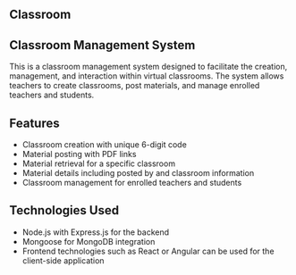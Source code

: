 ## Classroom
## Classroom Management System

This is a classroom management system designed to facilitate the creation, management, and interaction within virtual classrooms. The system allows teachers to create classrooms, post materials, and manage enrolled teachers and students.

## Features

* Classroom creation with unique 6-digit code
* Material posting with PDF links
* Material retrieval for a specific classroom
* Material details including posted by and classroom information
* Classroom management for enrolled teachers and students

## Technologies Used

* Node.js with Express.js for the backend
* Mongoose for MongoDB integration
* Frontend technologies such as React or Angular can be used for the client-side application
